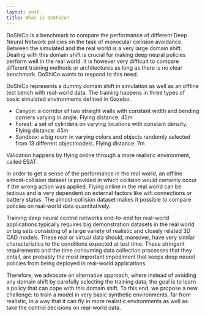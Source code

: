 ```yaml
---
layout: post
title: What is DoShiCo?
---
```

<!-- permalink: /about/ -->
<!-- feature-img: "assets/img/sample_feature_img_2.png" -->
DoShiCo is a benchmark to compare the performance of different Deep Neural Network policies on the task of monocular collision avoidance. Between the simulated and the real world is a very large domain shift. Dealing with this domain shift is crucial for making deep neural policies perform well in the real world. It is however very difficult to compare different training methods or architectures as long as there is no clear benchmark. DoShiCo wants to respond to this need.


DoShiCo represents a dummy domain shift in simulation as well as an offline test bench with real-world data. The training happens in three types of basic simulated environments defined in Gazebo. 

* Canyon: a corridor of two straight walls with constant width and bending corners varying in angle. Flying distance: 45m
* Forest: a set of cylinders on varying locations with constant density. Flying distance: 45m
* Sandbox: a big room in varying colors and objects randomly selected from 13 different objectmodels. Flying distance: 7m

Validation happens by flying online through a more realistic environment, called ESAT. 

In order to get a sense of the performance in the real world, an offline almost-collision dataset is provided in which collision would certainly occur if the wrong action was applied. Flying online in the real world can be tedious and is very dependent on external factors like wifi connections or battery status. The almost-collision dataset makes it possible to compare policies on real-world data quantitatively.


Training deep neural control networks end-to-end for real-world applications 
typically requires big demonstration datasets in the real world or big sets consisting of a large variety of realistic and closely related  3D CAD models. These real or virtual data should, moreover, have very similar characteristics to the conditions expected at test time. These stringent requirements and the time consuming data collection processes that they entail, are probably the most important impediment that keeps deep neural policies from being deployed in real-world applications.

Therefore, we advocate an alternative approach, where instead of avoiding any domain shift by carefully selecting the training data, the goal is to learn a policy that can cope with this domain shift. To this end, we propose a new challenge: to train a model in very basic synthetic environments, far from realistic, in a way that it can fly in more realistic environments as well as take the control decisions on real-world data.

